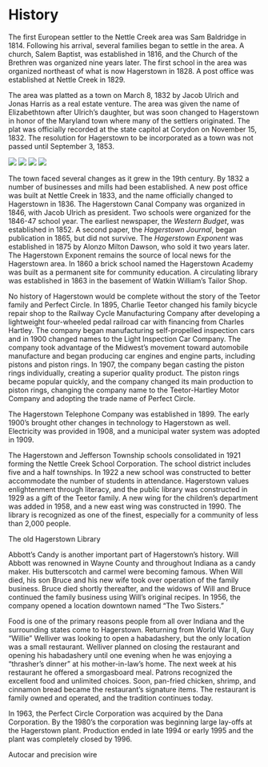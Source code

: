 # History

The first European settler to the Nettle Creek area was Sam Baldridge in 1814. Following his arrival, several families began to settle in the area. A church, Salem Baptist, was established in 1816, and the Church of the Brethren was organized nine years later. The first school in the area was organized northeast of what is now Hagerstown in 1828. A post office was established at Nettle Creek in 1829.

The area was platted as a town on March 8, 1832 by Jacob Ulrich and Jonas Harris as a real estate venture. The area was given the name of Elizabethtown after Ulrich’s daughter, but was soon changed to Hagerstown in honor of the Maryland town where many of the settlers originated. The plat was officially recorded at the state capitol at Corydon on November 15, 1832. The resolution for Hagerstown to be incorporated as a town was not passed until September 3, 1853.

<div class="thumbs">
  <a class="thumb" rel="group" href="/img/photos/woods.jpg" title="The deep dark woods"><img src="/img/photos/thumbs/woods.jpg"></a>
  <a class="thumb" rel="group" href="/img/photos/boat.jpg" title="Lake Hagerstown"><img src="/img/photos/thumbs/boat.jpg"></a>
  <a class="thumb" rel="group" href="/img/photos/path.jpg" title="Lake Hagerstown"><img src="/img/photos/thumbs/path.jpg"></a>
  <a class="thumb" rel="group" href="/img/photos/grass.jpg" title="Lake Hagerstown"><img src="/img/photos/thumbs/grass.jpg"></a>
</div>

The town faced several changes as it grew in the 19th century. By 1832 a number of businesses and mills had been established. A new post office was built at Nettle Creek in 1833, and the name officially changed to Hagerstown in 1836. The Hagerstown Canal Company was organized in 1846, with Jacob Ulrich as president. Two schools were organized for the 1846-47 school year. The earliest newspaper, the *Western Budget*, was established in 1852. A second paper, the *Hagerstown Journal*, began publication in 1865, but did not survive. The *Hagerstown Exponent* was established in 1875 by Alonzo Milton Dawson, who sold it two years later. <span class="proof">The Hagerstown Exponent remains the source of local news for the Hagerstown area</span>. In 1860 a brick school named the Hagerstown Academy was built as a permanent site for community education. A circulating library was established in 1863 in the basement of Watkin William’s Tailor Shop.

No history of Hagerstown would be complete without the story of the Teetor family and Perfect Circle. In 1895, Charlie Teetor changed his family bicycle repair shop to the Railway Cycle Manufacturing Company after developing a lightweight four-wheeled pedal railroad car with financing from Charles Hartley. The company began manufacturing self-propelled inspection cars and in 1900 changed names to the Light Inspection Car Company. The company took advantage of the Midwest’s movement toward automobile manufacture and began producing car engines and engine parts, including pistons and piston rings. In 1907, the company began casting the piston rings individually, creating a superior quality product. The piston rings became popular quickly, and the company changed its main production to piston rings, changing the company name to the Teetor-Hartley Motor Company and adopting the trade name of Perfect Circle.

The Hagerstown Telephone Company was established in 1899. The early 1900’s brought other changes in technology to Hagerstown as well. Electricity was provided in 1908, and a municipal water system was adopted in 1909.

The Hagerstown and Jefferson Township schools consolidated in 1921 forming the Nettle Creek School Corporation. The school district includes five and a half townships. In 1922 a new school was constructed to better accommodate the number of students in attendance. Hagerstown values enlightenment through literacy, and the public library was constructed in 1929 as a gift of the Teetor family. A new wing for the children’s department was added in 1958, and a new east wing was constructed in 1990. The library is recognized as one of the finest, especially for a community of less than 2,000 people.

<div class="ph ph-image">The old Hagerstown Library</div>

Abbott’s Candy is another important part of Hagerstown’s history. Will Abbott was renowned in Wayne County and throughout Indiana as a candy maker. His butterscotch and carmel were becoming famous. When Will died, his son Bruce and his new wife took over operation of the family business. Bruce died shortly thereafter, and the widows of Will and Bruce continued the family business using Will’s original recipes. <span class="proof strike">In 1956, the company opened a location downtown named “The Two Sisters.”</span>

Food is one of the primary reasons people from all over Indiana and the surrounding states come to Hagerstown. Returning from World War II, Guy “Willie” Welliver was looking to open a habadashery, but the only location was a small restaurant. Welliver planned on closing the restaurant and opening his habadashery until one evening when he was enjoying a “thrasher’s dinner” at his mother-in-law’s home. The next week at his restaurant he offered a smorgasboard meal. Patrons recognized the excellent food and unlimited choices. Soon, pan-fried chicken, shrimp, and cinnamon bread became the restaurant’s signature items. <span class="proof">The restaurant is family owned and operated, and the tradition continues today.</span>

In 1963, the Perfect Circle Corporation was acquired by the Dana Corporation. By the 1980’s the corporation was beginning large lay-offs at the Hagerstown plant. Production ended in late 1994 or early 1995 and the plant was completely closed by 1996.

<div class="note">Autocar and precision wire</div>
